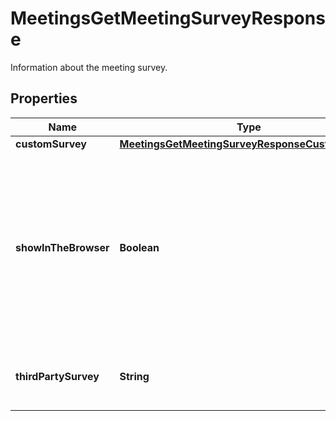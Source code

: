 

# MeetingsGetMeetingSurveyResponse

Information about the meeting survey.

## Properties

| Name | Type | Description | Notes |
|------------ | ------------- | ------------- | -------------|
|**customSurvey** | [**MeetingsGetMeetingSurveyResponseCustomSurvey**](MeetingsGetMeetingSurveyResponseCustomSurvey.md) |  |  [optional] |
|**showInTheBrowser** | **Boolean** | Whether the **Show in the browser when the meeting ends** option is enabled.  * &#x60;true&#x60; - Enabled.  * &#x60;false&#x60; - Disabled.    This value defaults to &#x60;true&#x60;. |  [optional] |
|**thirdPartySurvey** | **String** | The link to the third party meeting survey. |  [optional] |



